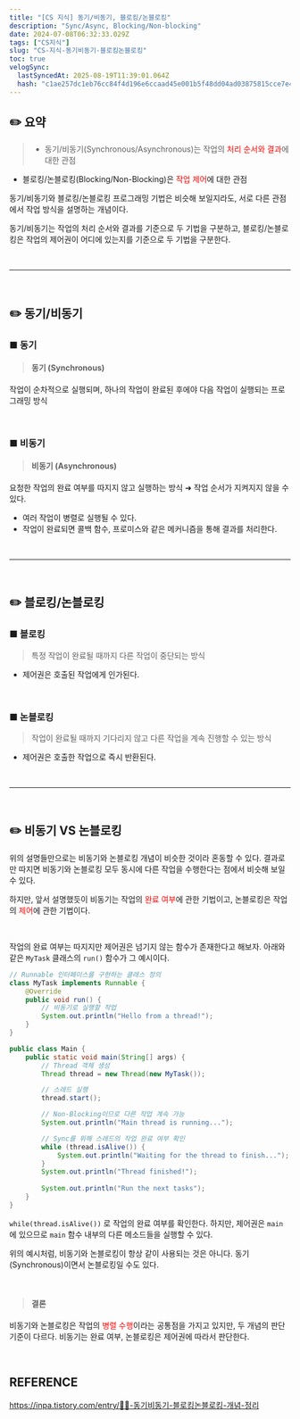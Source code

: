 ```yaml
---
title: "[CS 지식] 동기/비동기, 블로킹/논블로킹"
description: "Sync/Async, Blocking/Non-blocking"
date: 2024-07-08T06:32:33.029Z
tags: ["CS지식"]
slug: "CS-지식-동기비동기-블로킹논블로킹"
toc: true
velogSync:
  lastSyncedAt: 2025-08-19T11:39:01.064Z
  hash: "c1ae257dc1eb76cc84f4d196e6ccaad45e001b5f48dd04ad03875815cce7e452"
---
```


## ✏️ 요약
>- 동기/비동기(Synchronous/Asynchronous)는 작업의 <span style = "color:red">처리 순서와 결과</span>에 대한 관점
- 블로킹/논블로킹(Blocking/Non-Blocking)은 <span style = "color:red">작업 제어</span>에 대한 관점

동기/비동기와 블로킹/논블로킹 프로그래밍 기법은 비슷해 보일지라도, 서로 다른 관점에서 작업 방식을 설명하는 개념이다.

동기/비동기는 작업의 처리 순서와 결과를 기준으로 두 기법을 구분하고, 블로킹/논블로킹은 작업의 제어권이 어디에 있는지를 기준으로 두 기법을 구분한다.

<br>

---

<br>

## ✏️ 동기/비동기
### ■ 동기
> #### 동기 (Synchronous)
작업이 순차적으로 실행되며, 하나의 작업이 완료된 후에야 다음 작업이 실행되는 프로그래밍 방식

<br>

### ■ 비동기
> #### 비동기 (Asynchronous)
요청한 작업의 완료 여부를 따지지 않고 실행하는 방식
➜ 작업 순서가 지켜지지 않을 수 있다.

- 여러 작업이 병렬로 실행될 수 있다.
- 작업이 완료되면 콜백 함수, 프로미스와 같은 메커니즘을 통해 결과를 처리한다.

<br>

---

<br>

## ✏️ 블로킹/논블로킹

### ■ 블로킹
> 특정 작업이 완료될 때까지 다른 작업이 중단되는 방식
- 제어권은 호출된 작업에게 인가된다.


<br>

### ■ 논블로킹
> 작업이 완료될 때까지 기다리지 않고 다른 작업을 계속 진행할 수 있는 방식
- 제어권은 호출한 작업으로 즉시 반환된다.


<br>

---

<br>

## ✏️ 비동기 VS 논블로킹
위의 설명들만으로는 비동기와 논블로킹 개념이 비슷한 것이라 혼동할 수 있다.
결과로만 따지면 비동기와 논블로킹 모두 동시에 다른 작업을 수행한다는 점에서 비슷해 보일 수 있다.

하지만, 앞서 설명했듯이 비동기는 작업의 <span style = "color:red">완료 여부</span>에 관한 기법이고, 논블로킹은 작업의<span style = "color:red"> 제어</span>에 관한 기법이다. 

<br>

작업의 완료 여부는 따지지만 제어권은 넘기지 않는 함수가 존재한다고 해보자. 
아래와 같은 ```MyTask```  클래스의 ```run()``` 함수가 그 예시이다.
```java
// Runnable 인터페이스를 구현하는 클래스 정의
class MyTask implements Runnable {
    @Override
    public void run() {
        // 비동기로 실행할 작업
        System.out.println("Hello from a thread!");
    }
}

public class Main {
    public static void main(String[] args) {
        // Thread 객체 생성
        Thread thread = new Thread(new MyTask());

        // 스레드 실행
        thread.start();

        // Non-Blocking이므로 다른 작업 계속 가능
        System.out.println("Main thread is running...");

        // Sync를 위해 스레드의 작업 완료 여부 확인
        while (thread.isAlive()) {
            System.out.println("Waiting for the thread to finish...");
        }
        System.out.println("Thread finished!");
        
        System.out.println("Run the next tasks");
    }
}
```
```while(thread.isAlive())``` 로 작업의 완료 여부를 확인한다.
하지만, 제어권은 ```main``` 에 있으므로 ```main``` 함수 내부의 다른 메소드들을 실행할 수 있다.

위의 예시처럼, 비동기와 논블로킹이 항상 같이 사용되는 것은 아니다.
동기(Synchronous)이면서 논블로킹일 수도 있다.

<br>


> #### 결론
비동기와 논블로킹은 작업의 <span style = "color:red">병렬 수행</span>이라는 공통점을 가지고 있지만, 두 개념의 판단 기준이 다르다. 비동기는 완료 여부, 논블로킹은 제어권에 따라서 판단한다.

<br>

## REFERENCE
https://inpa.tistory.com/entry/👩‍💻-동기비동기-블로킹논블로킹-개념-정리 
